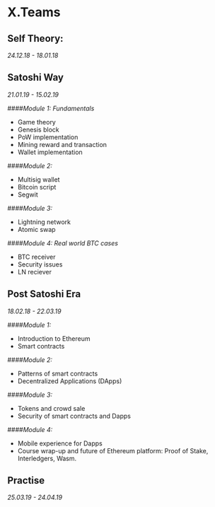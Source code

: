 # X.Teams

## Self Theory:
*24.12.18 - 18.01.18*

## Satoshi Way
*21.01.19 - 15.02.19*

####*Module 1: Fundamentals*
* Game theory
* Genesis block
* PoW implementation
* Mining reward and transaction
* Wallet implementation

####*Module 2:*
* Multisig wallet
* Bitcoin script
* Segwit
    
####*Module 3:*
* Lightning network
* Atomic swap

####*Module 4: Real world BTC cases*
* BTC receiver
* Security issues
* LN reciever


## Post Satoshi Era
*18.02.18 - 22.03.19*

####*Module 1:*
* Introduction to Ethereum
* Smart contracts


####*Module 2:*
* Patterns of smart contracts
* Decentralized Applications (DApps)


####*Module 3:*
* Tokens and crowd sale
* Security of smart contracts and Dapps


####*Module 4:*
* Mobile experience for Dapps
* Course wrap-up and future of Ethereum platform: Proof of Stake, Interledgers, Wasm.



## Practise
*25.03.19 - 24.04.19*
